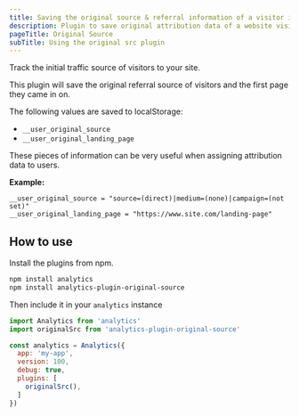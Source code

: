 ```yaml
---
title: Saving the original source & referral information of a visitor in analytics
description: Plugin to save original attribution data of a website visitor including referral information & first page visited
pageTitle: Original Source
subTitle: Using the original src plugin
---
```


Track the initial traffic source of visitors to your site.

This plugin will save the original referral source of visitors and the first page they came in on.

The following values are saved to localStorage:

- `__user_original_source`
- `__user_original_landing_page`

These pieces of information can be very useful when assigning attribution data to users.

**Example:**

```
__user_original_source = "source=(direct)|medium=(none)|campaign=(not set)"
__user_original_landing_page = "https://www.site.com/landing-page"
```

## How to use

Install the plugins from npm.

```bash
npm install analytics
npm install analytics-plugin-original-source
```

Then include it in your `analytics` instance

```js
import Analytics from 'analytics'
import originalSrc from 'analytics-plugin-original-source'

const analytics = Analytics({
  app: 'my-app',
  version: 100,
  debug: true,
  plugins: [
    originalSrc(),
  ]
})
```
